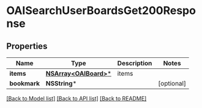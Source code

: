 # OAISearchUserBoardsGet200Response

## Properties
Name | Type | Description | Notes
------------ | ------------- | ------------- | -------------
**items** | [**NSArray&lt;OAIBoard&gt;***](OAIBoard.md) | items | 
**bookmark** | **NSString*** |  | [optional] 

[[Back to Model list]](../README.md#documentation-for-models) [[Back to API list]](../README.md#documentation-for-api-endpoints) [[Back to README]](../README.md)


